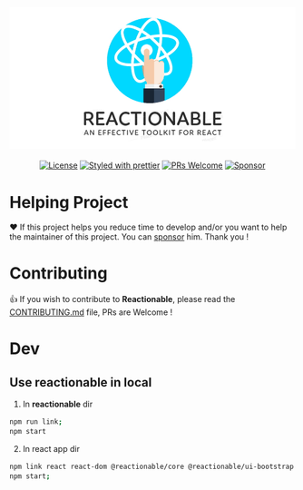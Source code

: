 <p align="center">
  <a href="/" target="_blank"><img src="resources/banner.jpg" width="600"></a>
  <br/><br/>
  <a href="LICENSE" target="_blank"><img src="https://img.shields.io/badge/license-MIT-blue.svg" alt="License"></a>
  <a href="https://github.com/reactionable/reactionable" target="_blank"><img src="https://img.shields.io/badge/styled_with-prettier-ff69b4.svg" alt="Styled with prettier"></a>  
  <a href="CONTRIBUTING.md" target="_blank"><img src="https://img.shields.io/badge/PRs-welcome-brightgreen.svg" alt="PRs Welcome"></a>
  <a href="https://github.com/sponsors/neilime"><img src="https://img.shields.io/badge/%E2%9D%A4-Sponsor-ff69b4" alt="Sponsor"></a>
</p>

# Helping Project

❤️ If this project helps you reduce time to develop and/or you want to help the maintainer of this project. You can [sponsor](https://github.com/sponsors/neilime) him. Thank you !

# Contributing

👍 If you wish to contribute to __Reactionable__, please read the [CONTRIBUTING.md](CONTRIBUTING.md) file, PRs are Welcome !


# Dev

## Use reactionable in local

1. In __reactionable__ dir
```bash
npm run link;
npm start
```

2. In react  app dir

```bash
npm link react react-dom @reactionable/core @reactionable/ui-bootstrap @reactionable/amplify;
npm start;
```


